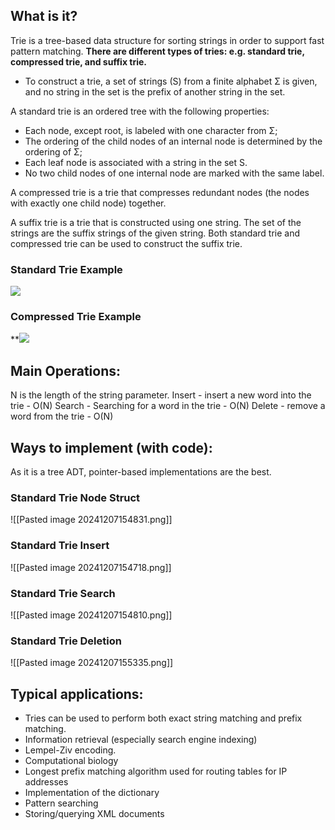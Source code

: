 ## What is it?
Trie is a tree-based data structure for sorting strings in order to support fast pattern matching.
**There are different types of tries: e.g. standard trie, compressed trie, and suffix trie.**
* To construct a trie, a set of strings (S) from a finite alphabet Σ is given, and no string in the set is the prefix of another string in the set.

A standard trie is an ordered tree with the following properties:
- Each node, except root, is labeled with one character from Σ;
- The ordering of the child nodes of an internal node is determined by the ordering of Σ;
- Each leaf node is associated with a string in the set S.
- No two child nodes of one internal node are marked with the same label.

A compressed trie is a trie that compresses redundant nodes (the nodes with exactly one child node) together.

A suffix trie is a trie that is constructed using one string. The set of the strings are the suffix strings of the given string. Both standard trie and compressed trie can be used to construct the suffix trie.
### Standard Trie Example
**![](https://lh7-rt.googleusercontent.com/docsz/AD_4nXfwDBevhqzlTuSko-kWBWs-SqOs3ZgE4PkjN51EQgfFhCqbWsRinvR7OkodD_Vl6gNTPSvL1_SC2btJZjMTc8sjWuySw-Tr68FNtxCAXqoNHvF05QacUdSHgmWT1Vr49xyuIpUVlw?key=tzOFnWsiIKeeTmBikbR62opT)**
### Compressed Trie Example
**![](https://lh7-rt.googleusercontent.com/docsz/AD_4nXfPPdGPOi9PqLxvLwymFnGt07PeEo6exX2v0O6bSA4bHB_JfnlGMB9DGsVICawDomVbl4rPhe64Sn0KoOkNGmbJyfVNHGWdcV4WggLJKDswcpq2_FJwK65hpoOTxgwpqBH_7dfE3A?key=tzOFnWsiIKeeTmBikbR62opT)

## Main Operations:
N is the length of the string parameter.
Insert - insert a new word into the trie - O(N)
Search - Searching for a word in the trie - O(N)
Delete - remove a word from the trie - O(N)
## Ways to implement (with code): 
As it is a tree ADT, pointer-based implementations are the best.
### Standard Trie Node Struct
![[Pasted image 20241207154831.png]]
### Standard Trie Insert
![[Pasted image 20241207154718.png]]
### Standard Trie Search
![[Pasted image 20241207154810.png]]
### Standard Trie Deletion
![[Pasted image 20241207155335.png]]
## Typical applications:
* Tries can be used to perform both exact string matching and prefix matching.
* Information retrieval (especially search engine indexing) 
* Lempel-Ziv encoding.
* Computational biology
* Longest prefix matching algorithm used for routing tables for IP addresses
* Implementation of the dictionary
* Pattern searching
* Storing/querying XML documents